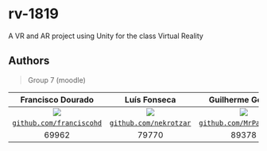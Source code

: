 # rv-1819
A VR and AR project using Unity for the class Virtual Reality

## Authors

> Group 7 (moodle)

| Francisco Dourado | Luís Fonseca | Guilherme Gomes |
| :---: |:---:| :---:|
| [![](https://avatars3.githubusercontent.com/u/11159354?s=100&v=3)]()    | [![](https://avatars0.githubusercontent.com/u/25873376?s=100&v=3)]() | [![](https://avatars2.githubusercontent.com/u/4308015?s=100&v=3)]()  |
| <a href="https://github.com/franciscohd" target="_blank">`github.com/franciscohd`</a> | <a href="https://github.com/nekrotzar" target="_blank">`github.com/nekrotzar`</a> | <a href="https://github.com/MrPatinhazz" target="_blank">`github.com/MrPatinhazz`</a> |
| 69962 | 79770 | 89378 |

